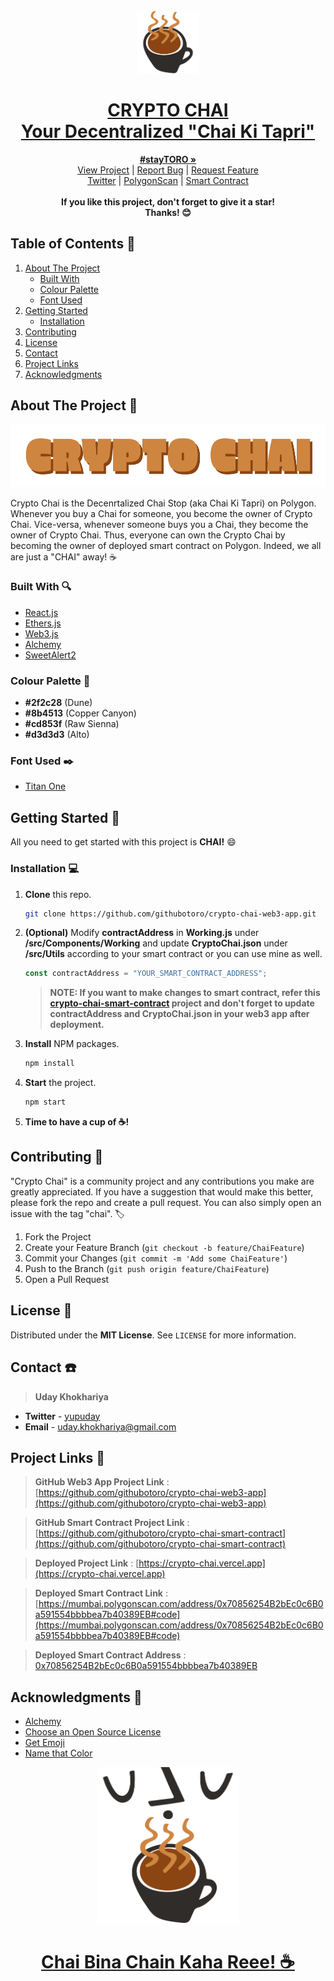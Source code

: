<!-- PROJECT HEADER -->

<br />
<div align="center">
  <a href="https://crypto-chai.vercel.app/">
    <img src="Images/crypto-chai-logo.png" alt="logo" height="100">
    <h1>CRYPTO CHAI<br/>Your Decentralized "Chai Ki Tapri"</h1>
  </a>
  
  <p align="center">
    <a href="https://crypto-chai-web3-app.vercel.app/"><strong>#stayTORO »</strong></a>
    <br />
    <a href="https://crypto-chai-web3-app.vercel.app/">View Project</a>
    |
    <a href="https://github.com/githubotoro/crypto-chai-web3-app/issues">Report Bug</a>
    |
    <a href="https://github.com/githubotoro/crypto-chai-web3-app/issues">Request Feature</a>
    <br/>
    <a href="https://twitter.com/yupuday">Twitter</a>
    |
    <a href="https://mumbai.polygonscan.com/address/0x70856254B2bEc0c6B0a591554bbbbea7b40389EB#code">PolygonScan</a>
    |
    <a href="https://github.com/githubotoro/crypto-chai-smart-contract">Smart Contract</a>
    <br/> <br/>
    <b>If you like this project, don't forget to give it a star! <br/> Thanks! 😊</b>
  </p>
  
</div>

<!-- PROJECT HEADER -->

<!-- TABLE OF CONTENTS -->

## Table of Contents 📌

  <ol>
    <li>
      <a href="#about-the-project">About The Project</a>
      <ul>
        <li><a href="#built-with">Built With</a></li>
      </ul>
      <ul>
        <li><a href="#colour-palette">Colour Palette</a></li>
      </ul>
      <ul>
        <li><a href="#font-used">Font Used</a></li>
      </ul>
    </li>
    <li>
      <a href="#getting-started">Getting Started</a>
      <ul>
        <li><a href="#installation">Installation</a></li>
      </ul>
    </li>
    <li><a href="#contributing">Contributing</a></li>
    <li><a href="#license">License</a></li>
    <li><a href="#contact">Contact</a></li>
    <li><a href="#project-links">Project Links</a></li>
    <li><a href="#acknowledgements">Acknowledgments</a></li>
  </ol>

<!-- TABLE OF CONTENTS -->

<!-- ABOUT THE PROJECT -->

<a name="about-the-project"></a>

## About The Project 📝

<div align="center">
<a href="https://crypto-chai.vercel.app/">
    <img src="Images/crypto-chai-title.png" alt="logo" height="100">
</a>
</div>

Crypto Chai is the Decenrtalized Chai Stop (aka Chai Ki Tapri) on Polygon. Whenever you buy a Chai for someone, you become the owner of Crypto Chai. Vice-versa, whenever someone buys you a Chai, they become the owner of Crypto Chai. Thus, everyone can own the Crypto Chai by becoming the owner of deployed smart contract on Polygon. Indeed, we all are just a "CHAI" away! ☕

<!-- ABOUT THE PROJECT -->

<!-- BUILT WITH -->

<a name="built-with"></a>

### Built With 🔍

-   [React.js](https://reactjs.org/)
-   [Ethers.js](https://docs.ethers.io/v5/)
-   [Web3.js](https://web3js.readthedocs.io/en/v1.7.0/)
-   [Alchemy](https://www.alchemy.com/)
-   [SweetAlert2](https://sweetalert2.github.io/)

<!-- BUILT WITH -->

<!-- COLOUR PALETTE -->

<a name="colour-palette"></a>

### Colour Palette 🎨

-   <b>#2f2c28</b> (Dune)
-   <b>#8b4513</b> (Copper Canyon)
-   <b>#cd853f</b> (Raw Sienna)
-   <b>#d3d3d3</b> (Alto)

<!-- COLOUR PALETTE -->

<!-- FONT USED -->

<a name="font-used"></a>

### Font Used ✒️

-   [Titan One](https://fonts.google.com/specimen/Titan+One?category=Display)

<!-- FONT USED -->

<!-- GETTING STARTED -->

<a name="getting-started"></a>

## Getting Started 🚀

All you need to get started with this project is **CHAI!** 😄

<a name="installation"></a>

### Installation 💻

1.  **Clone** this repo.
    ```sh
    git clone https://github.com/githubotoro/crypto-chai-web3-app.git
    ```
2.  **(Optional)** Modify **contractAddress** in **Working.js** under **/src/Components/Working** and update **CryptoChai.json** under **/src/Utils** according to your smart contract or you can use mine as well.

    ```js
    const contractAddress = "YOUR_SMART_CONTRACT_ADDRESS";
    ```

    > **NOTE: If you want to make changes to smart contract, refer this **[crypto-chai-smart-contract](https://github.com/githubotoro/crypto-chai-smart-contract)** project and don't forget to update contractAddress and CryptoChai.json in your web3 app after deployment.**

3.  **Install** NPM packages.
    ```sh
    npm install
    ```
4.  **Start** the project.

    ```sh
    npm start
    ```

5.  **Time to have a cup of ☕!**

<!-- GETTING STARTED -->

<!-- CONTRIBUTING -->

<a name="contributing"></a>

## Contributing 🤝

"Crypto Chai" is a community project and any contributions you make are greatly appreciated. If you have a suggestion that would make this better, please fork the repo and create a pull request. You can also simply open an issue with the tag "chai". 🏷

1. Fork the Project
2. Create your Feature Branch (`git checkout -b feature/ChaiFeature`)
3. Commit your Changes (`git commit -m 'Add some ChaiFeature'`)
4. Push to the Branch (`git push origin feature/ChaiFeature`)
5. Open a Pull Request

<!-- CONTRIBUTING -->

<!-- LICENSE -->

<a name="license"></a>

## License 📃

Distributed under the **MIT License**. See `LICENSE` for more information.

<!-- LICENSE -->

<!-- CONTACT -->

<a name="contact"></a>

## Contact ☎️

> **Uday Khokhariya**

-   **Twitter** - [yupuday](https://twitter.com/yupuday)
-   **Email** - uday.khokhariya@gmail.com

<!-- CONTACT -->

<!-- PROJECT LINKS -->

<a name="project-links"></a>

## Project Links 🔗

> **GitHub Web3 App Project Link** : [https://github.com/githubotoro/crypto-chai-web3-app](https://github.com/githubotoro/crypto-chai-web3-app)

> **GitHub Smart Contract Project Link** : [https://github.com/githubotoro/crypto-chai-smart-contract](https://github.com/githubotoro/crypto-chai-smart-contract)

> **Deployed Project Link** : [https://crypto-chai.vercel.app](https://crypto-chai.vercel.app)

> **Deployed Smart Contract Link** : [https://mumbai.polygonscan.com/address/0x70856254B2bEc0c6B0a591554bbbbea7b40389EB#code](https://mumbai.polygonscan.com/address/0x70856254B2bEc0c6B0a591554bbbbea7b40389EB#code)

> **Deployed Smart Contract Address** : [0x70856254B2bEc0c6B0a591554bbbbea7b40389EB](https://mumbai.polygonscan.com/address/0x70856254B2bEc0c6B0a591554bbbbea7b40389EB)

<!-- PROJECT LINKS -->

<!-- ACKNOWLEDGMENTS -->

<a name="acknowledgements"></a>

## Acknowledgments 🙌

-   [Alchemy](https://www.alchemy.com/)
-   [Choose an Open Source License](https://choosealicense.com)
-   [Get Emoji](https://getemoji.com/)
-   [Name that Color](https://chir.ag/projects/name-that-color/#D3D3D3)

<!-- ACKNOWLEDGMENTS -->

<div align="center">
  <a href="https://crypto-chai.vercel.app">
    <img src="Images/crypto-chai-illustration.svg" alt="logo" height="250">
    <h1>Chai Bina Chain Kaha Reee! ☕</h1>
  </a>
</div>
